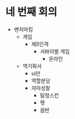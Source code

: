 # 네 번째 회의
* 벤치마킹
  * 게임
    * 제5인격
      * 서바이벌 게임
        * 온라인
  * 역기획서
    * ui만
    * 역할분담
     * 자아성찰
       * 탐정스킨
       * 펫
       * 음반
